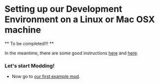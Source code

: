 # Setting up our Development Environment on a Linux or Mac OSX machine

** To be completed!!! **

In the meantime, there are some good instructions [here](http://www.minecraftforge.net/wiki/Installation/Source) and [here](http://mcforge.readthedocs.org/en/latest/gettingstarted/).

### Let's start Modding!
- Now go to [our first example mod](example1-mod.md).
